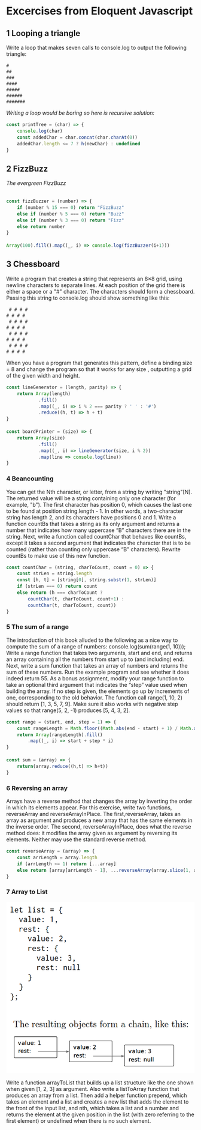 # Excercises from Eloquent Javascript

## 1 Looping a triangle

Write a loop that makes seven calls to
console.log
to output the following
triangle:

```
#
##
###
####
#####
######
#######
```

*Writing a loop would be boring so here is recursive solution:*

```js
const printTree = (char) => {
    console.log(char)
    const addedChar = char.concat(char.charAt(0))
    addedChar.length <= 7 ? h(newChar) : undefined
}
```

## 2 FizzBuzz

*The evergreen FizzBuzz*

```js

const fizzBuzzer = (number) => {
    if (number % 15 === 0) return "FizzBuzz"
    else if (number % 5 === 0) return "Buzz"
    else if (number % 3 === 0) return "Fizz" 
    else return number
}

Array(100).fill().map((_, i) => console.log(fizzBuzzer(i+1)))
```

## 3 Chessboard

Write a program that creates a string that represents an 8×8 grid, using newline
characters to separate lines. At each position of the grid there is either a space
or a "#" character. The characters should form a chessboard.
Passing this string to
console.log
should show something like this:
```
 # # # #
# # # #
 # # # #
# # # #
 # # # #
# # # #
 # # # #
# # # #
```
When you have a program that generates this pattern, define a binding size = 8 and change the program so that it works for any size , outputting a grid of the given width and height.

```js
const lineGenerator = (length, parity) => {
    return Array(length)
            .fill()
            .map((_, i) => i % 2 === parity ? ' ' : '#')
            .reduce((h, t) => h + t)
}

const boardPrinter = (size) => {
    return Array(size)
            .fill()
            .map((_, i) => lineGenerator(size, i % 2))
            .map(line => console.log(line))
}
```
### 4 Beancounting
You can get the Nth character, or letter, from a string by writing
"string"[N]. The returned value will be a string containing only one character (for example, "b"). The first character has position 0, which causes the last one to be found at position string.length - 1. In other words, a two-character string has length
2, and its characters have positions 0 and 1. Write a function countBs that takes a string as its only argument and returns a number that indicates how many uppercase “B” characters there are in the string. Next, write a function called countChar that behaves like countBs, except it takes a second argument that indicates the character that is to be counted (rather than counting only uppercase “B” characters). Rewrite
countBs to make use of this new function.

```js
const countChar = (string, charToCount, count = 0) => {
    const strLen = string.length
    const [h, t] = [string[0], string.substr(1, strLen)]
    if (strLen === 0) return count
    else return (h === charToCount ?
        countChar(t, charToCount, count+1) :
        countChar(t, charToCount, count))
}
```
### 5 The sum of a range
The introduction of this book alluded to the following as a nice way to compute
the sum of a range of numbers: console.log(sum(range(1, 10)));
Write a range function that takes two arguments, start and end, and returns an array containing all the numbers from start up to (and including) end. Next, write a sum function that takes an array of numbers and returns the sum of these numbers.  Run the example program and see whether it does
indeed return 55. As a bonus assignment, modify your range function to take an optional third argument that indicates the “step” value used when building the array. If no step is given, the elements go up by increments of one, corresponding to the old behavior. The function call range(1, 10, 2) should return [1, 3, 5, 7, 9]. Make sure it also works with negative step values so that range(5, 2, -1) produces [5, 4, 3, 2].

```js
const range = (start, end, step = 1) => {
    const rangeLength = Math.floor((Math.abs(end - start) + 1) / Math.abs(step))
    return Array(rangeLength).fill()
        .map((_, i) => start + step * i)
}

const sum = (array) => {
    return(array.reduce((h,t) => h+t))
}
```

### 6 Reversing an array
Arrays have a reverse method that changes the array by inverting the order in which its elements appear. For this exercise, write two functions, reverseArray and reverseArrayInPlace. The first,reverseArray, takes an array as argument and produces a new array that has the same elements in the inverse order. The second, reverseArrayInPlace, does what the reverse method does: it modifies the array given as argument by reversing its elements. Neither may use the standard reverse method.

```js
const reverseArray = (array) => {
    const arrLength = array.length
    if (arrLength <= 1) return [...array]
    else return [array[arrLength - 1], ...reverseArray(array.slice(1, arrLength - 1)), array[0]]
}
```

### 7 Array to List

![](list-picture.png)

Write a function arrayToList that builds up a list structure like the one shown when given
[1, 2, 3] as argument. Also write a listToArray function that produces an array from a list. Then add a helper function prepend, which takes an element and a list and creates a new list that adds the element to the front of the input list, and nth, which takes a list and a number and returns
the element at the given position in the list (with zero referring to the first element) or undefined when there is no such element.



